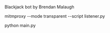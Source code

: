Blackjack bot by Brendan Malaugh

mitmproxy --mode transparent --script listener.py

python main.py
